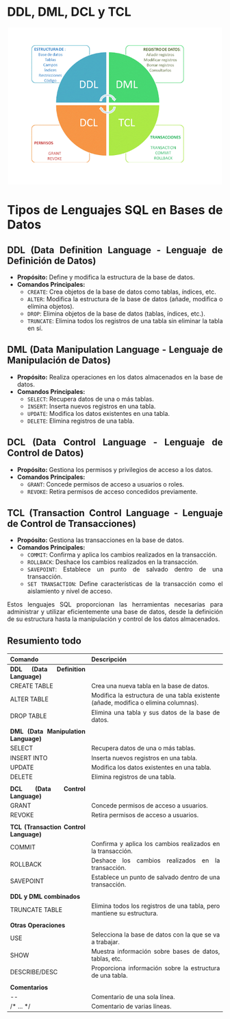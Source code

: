 <div align="justify">

# DDL, DML, DCL y TCL

<div align="center">
<img src="img/ddlydml.png" width="500px"/>
</div>


# Tipos de Lenguajes SQL en Bases de Datos

## DDL (Data Definition Language - Lenguaje de Definición de Datos)

- **Propósito:** Define y modifica la estructura de la base de datos.
- **Comandos Principales:**
  - `CREATE`: Crea objetos de la base de datos como tablas, índices, etc.
  - `ALTER`: Modifica la estructura de la base de datos (añade, modifica o elimina objetos).
  - `DROP`: Elimina objetos de la base de datos (tablas, índices, etc.).
  - `TRUNCATE`: Elimina todos los registros de una tabla sin eliminar la tabla en sí.

## DML (Data Manipulation Language - Lenguaje de Manipulación de Datos)

- **Propósito:** Realiza operaciones en los datos almacenados en la base de datos.
- **Comandos Principales:**
  - `SELECT`: Recupera datos de una o más tablas.
  - `INSERT`: Inserta nuevos registros en una tabla.
  - `UPDATE`: Modifica los datos existentes en una tabla.
  - `DELETE`: Elimina registros de una tabla.

## DCL (Data Control Language - Lenguaje de Control de Datos)

- **Propósito:** Gestiona los permisos y privilegios de acceso a los datos.
- **Comandos Principales:**
  - `GRANT`: Concede permisos de acceso a usuarios o roles.
  - `REVOKE`: Retira permisos de acceso concedidos previamente.

## TCL (Transaction Control Language - Lenguaje de Control de Transacciones)

- **Propósito:** Gestiona las transacciones en la base de datos.
- **Comandos Principales:**
  - `COMMIT`: Confirma y aplica los cambios realizados en la transacción.
  - `ROLLBACK`: Deshace los cambios realizados en la transacción.
  - `SAVEPOINT`: Establece un punto de salvado dentro de una transacción.
  - `SET TRANSACTION`: Define características de la transacción como el aislamiento y nivel de acceso.

Estos lenguajes SQL proporcionan las herramientas necesarias para administrar y utilizar eficientemente una base de datos, desde la definición de su estructura hasta la manipulación y control de los datos almacenados.



## Resumiento todo

| Comando                  | Descripción                                                             |
|--------------------------|-------------------------------------------------------------------------|
| **DDL (Data Definition Language)**                                      |                                                                         |
| CREATE TABLE             | Crea una nueva tabla en la base de datos.                                |
| ALTER TABLE              | Modifica la estructura de una tabla existente (añade, modifica o elimina columnas). |
| DROP TABLE               | Elimina una tabla y sus datos de la base de datos.                      |
|                                                                         |                                                                         |
| **DML (Data Manipulation Language)**                                    |                                                                         |
| SELECT                   | Recupera datos de una o más tablas.                                     |
| INSERT INTO              | Inserta nuevos registros en una tabla.                                   |
| UPDATE                   | Modifica los datos existentes en una tabla.                             |
| DELETE                   | Elimina registros de una tabla.                                         |
|                                                                         |                                                                         |
| **DCL (Data Control Language)**                                        |                                                                         |
| GRANT                    | Concede permisos de acceso a usuarios.                                  |
| REVOKE                   | Retira permisos de acceso a usuarios.                                   |
|                                                                         |                                                                         |
| **TCL (Transaction Control Language)**                                 |                                                                         |
| COMMIT                   | Confirma y aplica los cambios realizados en la transacción.            |
| ROLLBACK                 | Deshace los cambios realizados en la transacción.                       |
| SAVEPOINT                | Establece un punto de salvado dentro de una transacción.               |
|                                                                         |                                                                         |
| **DDL y DML combinados**                                               |                                                                         |
| TRUNCATE TABLE           | Elimina todos los registros de una tabla, pero mantiene su estructura. |
|                                                                         |                                                                         |
| **Otras Operaciones**                                                  |                                                                         |
| USE                      | Selecciona la base de datos con la que se va a trabajar.               |
| SHOW                     | Muestra información sobre bases de datos, tablas, etc.                 |
| DESCRIBE/DESC            | Proporciona información sobre la estructura de una tabla.              |
|                                                                         |                                                                         |
| **Comentarios**                                                        |                                                                         |
| --                       | Comentario de una sola línea.                                          |
| /* ... */                | Comentario de varias líneas.   

</div>